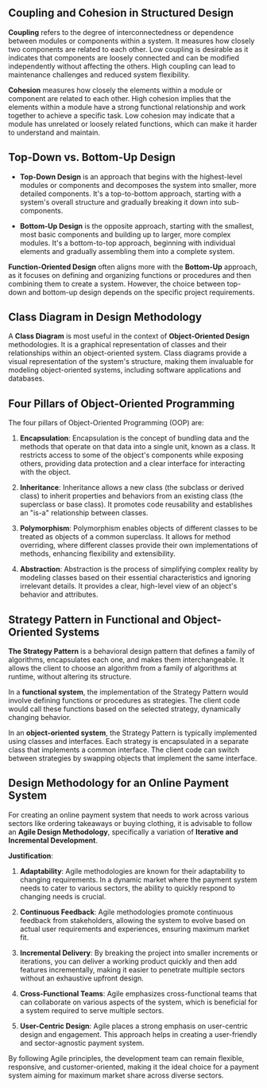 ## Coupling and Cohesion in Structured Design

**Coupling** refers to the degree of interconnectedness or dependence between modules or components within a system. It measures how closely two components are related to each other. Low coupling is desirable as it indicates that components are loosely connected and can be modified independently without affecting the others. High coupling can lead to maintenance challenges and reduced system flexibility.

**Cohesion** measures how closely the elements within a module or component are related to each other. High cohesion implies that the elements within a module have a strong functional relationship and work together to achieve a specific task. Low cohesion may indicate that a module has unrelated or loosely related functions, which can make it harder to understand and maintain.

## Top-Down vs. Bottom-Up Design

- **Top-Down Design** is an approach that begins with the highest-level modules or components and decomposes the system into smaller, more detailed components. It's a top-to-bottom approach, starting with a system's overall structure and gradually breaking it down into sub-components.

- **Bottom-Up Design** is the opposite approach, starting with the smallest, most basic components and building up to larger, more complex modules. It's a bottom-to-top approach, beginning with individual elements and gradually assembling them into a complete system.

**Function-Oriented Design** often aligns more with the **Bottom-Up** approach, as it focuses on defining and organizing functions or procedures and then combining them to create a system. However, the choice between top-down and bottom-up design depends on the specific project requirements.

## Class Diagram in Design Methodology

A **Class Diagram** is most useful in the context of **Object-Oriented Design** methodologies. It is a graphical representation of classes and their relationships within an object-oriented system. Class diagrams provide a visual representation of the system's structure, making them invaluable for modeling object-oriented systems, including software applications and databases.

## Four Pillars of Object-Oriented Programming

The four pillars of Object-Oriented Programming (OOP) are:

1. **Encapsulation**: Encapsulation is the concept of bundling data and the methods that operate on that data into a single unit, known as a class. It restricts access to some of the object's components while exposing others, providing data protection and a clear interface for interacting with the object.

2. **Inheritance**: Inheritance allows a new class (the subclass or derived class) to inherit properties and behaviors from an existing class (the superclass or base class). It promotes code reusability and establishes an "is-a" relationship between classes.

3. **Polymorphism**: Polymorphism enables objects of different classes to be treated as objects of a common superclass. It allows for method overriding, where different classes provide their own implementations of methods, enhancing flexibility and extensibility.

4. **Abstraction**: Abstraction is the process of simplifying complex reality by modeling classes based on their essential characteristics and ignoring irrelevant details. It provides a clear, high-level view of an object's behavior and attributes.

## Strategy Pattern in Functional and Object-Oriented Systems

**The Strategy Pattern** is a behavioral design pattern that defines a family of algorithms, encapsulates each one, and makes them interchangeable. It allows the client to choose an algorithm from a family of algorithms at runtime, without altering its structure.

In a **functional system**, the implementation of the Strategy Pattern would involve defining functions or procedures as strategies. The client code would call these functions based on the selected strategy, dynamically changing behavior.

In an **object-oriented system**, the Strategy Pattern is typically implemented using classes and interfaces. Each strategy is encapsulated in a separate class that implements a common interface. The client code can switch between strategies by swapping objects that implement the same interface.

## Design Methodology for an Online Payment System

For creating an online payment system that needs to work across various sectors like ordering takeaways or buying clothing, it is advisable to follow an **Agile Design Methodology**, specifically a variation of **Iterative and Incremental Development**. 

**Justification**:

1. **Adaptability**: Agile methodologies are known for their adaptability to changing requirements. In a dynamic market where the payment system needs to cater to various sectors, the ability to quickly respond to changing needs is crucial.

2. **Continuous Feedback**: Agile methodologies promote continuous feedback from stakeholders, allowing the system to evolve based on actual user requirements and experiences, ensuring maximum market fit.

3. **Incremental Delivery**: By breaking the project into smaller increments or iterations, you can deliver a working product quickly and then add features incrementally, making it easier to penetrate multiple sectors without an exhaustive upfront design.

4. **Cross-Functional Teams**: Agile emphasizes cross-functional teams that can collaborate on various aspects of the system, which is beneficial for a system required to serve multiple sectors.

5. **User-Centric Design**: Agile places a strong emphasis on user-centric design and engagement. This approach helps in creating a user-friendly and sector-agnostic payment system.

By following Agile principles, the development team can remain flexible, responsive, and customer-oriented, making it the ideal choice for a payment system aiming for maximum market share across diverse sectors.
